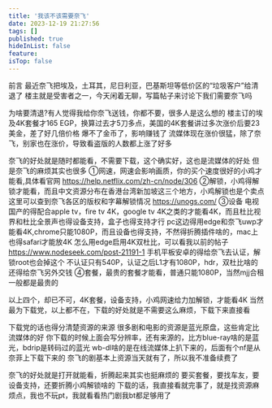 ```yaml
---
title: '我该不该需要奈飞'
date: 2023-12-19 21:27:56
tags: []
published: true
hideInList: false
feature: 
isTop: false
---
```

前言
最近奈飞把埃及，土耳其，尼日利亚，巴基斯坦等低价区的“垃圾客户”给清退了
楼主就是受害者之一，今天闲着无聊，写篇帖子来讨论下我们需要奈飞吗

为啥要清退?有人觉得我给你奈飞送钱，你都不要，很多人是这么想的
楼主订的埃及4K套餐才165 EGP，换算过去才5刀多点，美国的4K套餐讲过多次涨价后要23美金，差了好几倍价格
爆不了金币了，影响赚钱了
流媒体现在涨价很猛，除了奈飞，别家也在涨价，导致看盗版的人数都上涨了好多

奈飞的好处就是随时都能看，不需要下载，这个确实好，这也是流媒体的好处
但是奈飞的麻烦其实也很多
①网速，网速会影响画质，你的买个速度很好的小鸡才能看,具体看官网
<https://help.netflix.com/zh-cn/node/306>
②解锁，小鸡得解锁才能看，而且中文资源分布在香港台湾新加坡这三个地方，小鸡解锁也是个卖点
这里可以查到奈飞各区的版权和字幕解锁情况
<https://unogs.com/>
③设备
电视国产的得配合apple tv，fire tv 4K，google tv 4K之类的才能看4K，而且杜比视界和杜比全景声也得设备支持，盒子也得支持才行
pc这边得用edge和奈飞uwp才能看4K,chrome只能1080P，而且设备也得支持，不然得折腾插件啥的，mac上也得safari才能放4K
怎么用edge启用4K双杜比，可以看我以前的帖子
<https://www.nodeseek.com/post-21191-1>
手机平板安卓的得给奈飞去认证，解锁root也会掉这个
不认证只有540P，认证之后L1才有1080P，hdr，双杜比啥的还得给奈飞另外交钱
④套餐，最贵的套餐才能看，普通只能1080P，当然mjj合租一般都是最贵的

以上四个，却已不可，4K套餐，设备支持，小鸡网速给力加解锁，才能看4K
当然最为下载党，以上都不在，下载的好处就是不需要这么麻烦，下载下来直接看

下载党的话也得分清楚资源的来源
很多剧和电影的资源是蓝光原盘，这些肯定比流媒体的好
你下载的时候上面会写分辨率，还有来源的，比方blue-ray啥的是蓝光，bdrip是转码过的蓝光
wb-dl啥的是在线流媒体上扒下来的，后面有个nf是从奈菲上下载下来的
奈飞的剧基本上资源当天就有了，所以我不准备续费了

奈飞的好处就是打开就能看，折腾起来其实也挺麻烦的
要买套餐，要找车友，要设备支持，还要折腾小鸡解锁啥的
下载的话，我直接看就完事了，就是找资源麻烦点，我也不玩pt，我就看看热门剧我bt都足够用了


